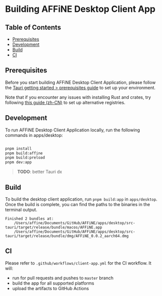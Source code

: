 # Building AFFiNE Desktop Client App

## Table of Contents

- [Prerequisites](#prerequisites)
- [Development](#development)
- [Build](#build)
- [CI](#ci)

## Prerequisites

Before you start building AFFiNE Desktop Client Application, please follow the [Tauri getting started > prerequisites guide](https://tauri.app/v1/guides/getting-started/prerequisites) to set up your environment.

Note that if you encounter any issues with installing Rust and crates, try following [this guide (zh-CN)](https://course.rs/first-try/slowly-downloading.html) to set up alternative registries.

## Development

To run AFFiNE Desktop Client Application locally, run the following commands in apps/desktop:

```sh

pnpm install
pnpm build:affine
pnpm build:preload
pnpm dev:app

```

> **TODO**: better Tauri dx

## Build

To build the desktop client application, run `pnpm build:app` in `apps/desktop`.
Once the build is complete, you can find the paths to the binaries in the terminal output.

```
Finished 2 bundles at:
    /Users/affine/Documents/GitHub/AFFiNE/apps/desktop/src-tauri/target/release/bundle/macos/AFFiNE.app
    /Users/affine/Documents/GitHub/AFFiNE/apps/desktop/src-tauri/target/release/bundle/dmg/AFFiNE_0.0.2_aarch64.dmg
```

## CI

Please refer to `.github/workflows/client-app.yml` for the CI workflow. It will:

- run for pull requests and pushes to `master` branch
- build the app for all supported platforms
- upload the artifacts to GitHub Actions
